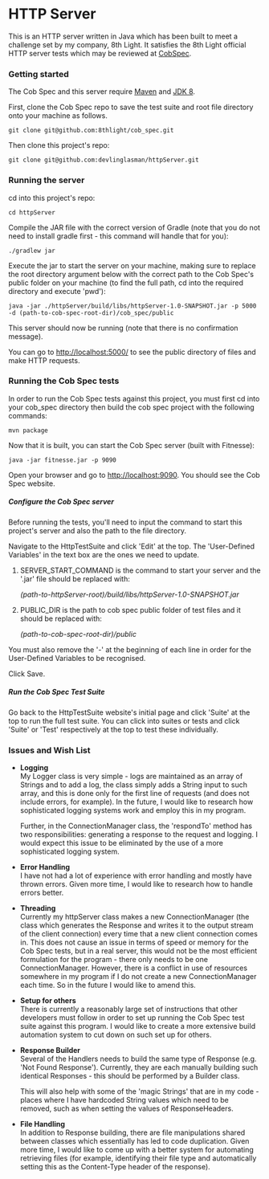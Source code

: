 # HTTP Server

This is an HTTP server written in Java which has been built to meet a challenge set by my company, 
8th Light. It satisfies the 8th Light official HTTP server tests which may be reviewed 
at [CobSpec](https://github.com/8thlight/cob_spec).


### Getting started

The Cob Spec and this server require [Maven](https://maven.apache.org/install.html) and 
[JDK 8](https://docs.oracle.com/javase/8/docs/technotes/guides/install/install_overview.html).

First, clone the Cob Spec repo to save the test suite and root file directory onto your machine 
as follows.

    git clone git@github.com:8thlight/cob_spec.git 

Then clone this project's repo:

    git clone git@github.com:devlinglasman/httpServer.git

### Running the server

cd into this project's repo:

    cd httpServer

Compile the JAR file with the correct version of Gradle (note that you do not need to install 
gradle first - this command will handle that for you):

    ./gradlew jar

Execute the jar to start the server on your machine, making sure to replace the root 
directory argument below with the correct path to the Cob Spec's public folder on 
your machine (to find the full path, cd into the required directory and execute 'pwd'):

    java -jar ./httpServer/build/libs/httpServer-1.0-SNAPSHOT.jar -p 5000 -d (path-to-cob-spec-root-dir)/cob_spec/public
   
This server should now be running (note that there is no confirmation message).  

You can go to [http://localhost:5000/](http://localhost:5000) to see the public directory of files and make 
HTTP requests.  

### Running the Cob Spec tests

In order to run the Cob Spec tests against this project, you must first cd into your cob_spec directory
then build the cob spec project with the following commands:

    mvn package

Now that it is built, you can start the Cob Spec server (built with Fitnesse):

    java -jar fitnesse.jar -p 9090

Open your browser and go to [http://localhost:9090](http://localhost:9090/). 
You should see the Cob Spec website.

##### Configure the Cob Spec server

Before running the tests, you'll need to input the command to start this project's server and also the 
path to the file directory.

Navigate to the HttpTestSuite and click 'Edit' at the top. The 'User-Defined Variables' in the text
box are the ones we need to update.

1. SERVER_START_COMMAND is the command to start your server and the '.jar' file should be replaced with:

      *(path-to-httpServer-root)/build/libs/httpServer-1.0-SNAPSHOT.jar*

2. PUBLIC_DIR is the path to cob spec public folder of test files and it should be replaced with:

    *(path-to-cob-spec-root-dir)/public*

You must also remove the '-' at the beginning of each line in order for the User-Defined Variables 
to be recognised.

Click Save.

##### Run the Cob Spec Test Suite

Go back to the HttpTestSuite website's initial page and click 'Suite' at the top to run the full 
test suite. You can click into suites or tests and click 'Suite' or 'Test' respectively at the top to 
test these individually.

### Issues and Wish List

* **Logging**  
My Logger class is very simple - logs are maintained as an array of Strings and to add a log, the class simply adds
a String input to such array, and this is done only for the first line of requests (and does not include errors, 
for example). In the future, I would like to research how sophisticated logging systems work and employ 
this in my program.  

  Further, in the ConnectionManager class, the 'respondTo' method has two responsibilities: generating a response to
the request and logging. I would expect this issue to be eliminated by the use of a more sophisticated
logging system.  

* **Error Handling**  
I have not had a lot of experience with error handling and mostly have thrown errors. Given more time, I would like
to research how to handle errors better.

* **Threading**  
Currently my httpServer class makes a new ConnectionManager (the class which generates the 
Response and writes it to the output stream of the client connection) every time that a new 
client connection comes in. This does not cause an issue in terms of speed or memory for the 
Cob Spec tests, but in a real server, this would not be the most efficient formulation for the 
program - there only needs to be one ConnectionManager. However, there is a conflict in use of 
resources somewhere in my program if I do not create a new ConnectionManager each time. So in the
future I would like to amend this.  

* **Setup for others**  
There is currently a reasonably large set of instructions that other developers must follow in 
order to set up running the Cob Spec test suite against this program. I would like to create a 
more extensive build automation system to cut down on such set up for others.  

* **Response Builder**  
Several of the Handlers needs to build the same type of Response (e.g. 'Not Found Response'). Currently, 
they are each manually building such identical Responses - this should be performed by a Builder class.  
  
  This will also help with some of the 'magic Strings' that are in my code - places where I have hardcoded
String values which need to be removed, such as when setting the values of ResponseHeaders. 

* **File Handling**  
In addition to Response building, there are file manipulations shared between classes which essentially has led 
to code duplication. Given more time, I would like to come up with a better system for automating retrieving files
(for example, identifying their file type and automatically setting this as the Content-Type header of the response).




